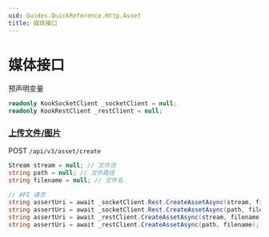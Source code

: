 ```yaml
---
uid: Guides.QuickReference.Http.Asset
title: 媒体接口
---
```


# 媒体接口

预声明变量

```csharp
readonly KookSocketClient _socketClient = null;
readonly KookRestClient _restClient = null;
```

### [上传文件/图片]

POST `/api/v3/asset/create`

```csharp
Stream stream = null; // 文件流
string path = null; // 文件路径
string filename = null; // 文件名

// API 请求
string assertUri = await _socketClient.Rest.CreateAssetAsync(stream, filename);
string assertUri = await _socketClient.Rest.CreateAssetAsync(path, filename);
string assertUri = await _restClient.CreateAssetAsync(stream, filename);
string assertUri = await _restClient.CreateAssetAsync(path, filename);
```


[上传文件/图片]: https://developer.kookapp.cn/doc/http/asset#%上传媒体文件
